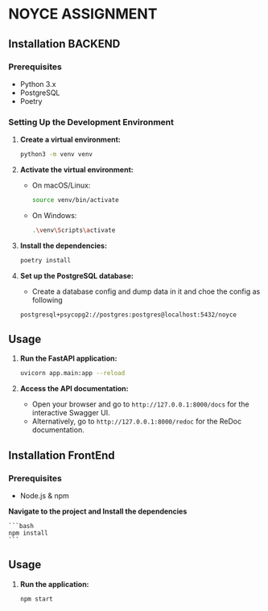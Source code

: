 # NOYCE ASSIGNMENT


## Installation BACKEND

### Prerequisites

- Python 3.x
- PostgreSQL
- Poetry

### Setting Up the Development Environment


1. **Create a virtual environment:**

    ```bash
    python3 -m venv venv
    ```

2. **Activate the virtual environment:**

    - On macOS/Linux:

        ```bash
        source venv/bin/activate
        ```

    - On Windows:

        ```bash
        .\venv\Scripts\activate
        ```

3. **Install the dependencies:**

    ```bash
    poetry install
    ```

4. **Set up the PostgreSQL database:**

    - Create a database config and dump data in it and choe the config as following

    ```env
    postgresql+psycopg2://postgres:postgres@localhost:5432/noyce
    ```

## Usage

1. **Run the FastAPI application:**

    ```bash
    uvicorn app.main:app --reload
    ```

2. **Access the API documentation:**

    - Open your browser and go to `http://127.0.0.1:8000/docs` for the interactive Swagger UI.
    - Alternatively, go to `http://127.0.0.1:8000/redoc` for the ReDoc documentation.


## Installation FrontEnd

### Prerequisites

- Node.js & npm

**Navigate to the project and Install the dependencies**

    ```bash
    npm install
    ```

## Usage

1. **Run the application:**

    ```bash
    npm start
    ```



